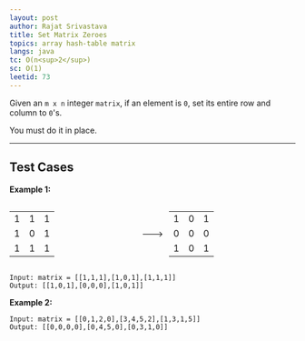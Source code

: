 ```yaml
---
layout: post
author: Rajat Srivastava
title: Set Matrix Zeroes
topics: array hash-table matrix
langs: java
tc: O(n<sup>2</sup>)
sc: O(1)
leetid: 73
---
```


Given an `m x n` integer `matrix`, if an element is `0`, set its entire row and column to `0`'s.

You must do it in place.

---

## Test Cases

**Example 1:** 

<div style="display: flex">
<table class="post-example-table">
    <tr>
        <td>1</td>
        <td>1</td>
        <td>1</td>
    </tr>
    <tr>
        <td>1</td>
        <td class="blue">0</td>
        <td>1</td>
    </tr>
    <tr>
        <td>1</td>
        <td>1</td>
        <td>1</td>
    </tr>
</table>
<div style="margin: 10px; align-items: center; display: flex">---></div>
<table class="post-example-table">
    <tr>
        <td>1</td>
        <td class="green">0</td>
        <td>1</td>
    </tr>
    <tr>
        <td class="green">0</td>
        <td class="blue">0</td>
        <td class="green">0</td>
    </tr>
    <tr>
        <td>1</td>
        <td class="green">0</td>
        <td>1</td>
    </tr>
</table>
</div>

```
Input: matrix = [[1,1,1],[1,0,1],[1,1,1]]
Output: [[1,0,1],[0,0,0],[1,0,1]]
```

**Example 2:** 
```
Input: matrix = [[0,1,2,0],[3,4,5,2],[1,3,1,5]]
Output: [[0,0,0,0],[0,4,5,0],[0,3,1,0]]
```